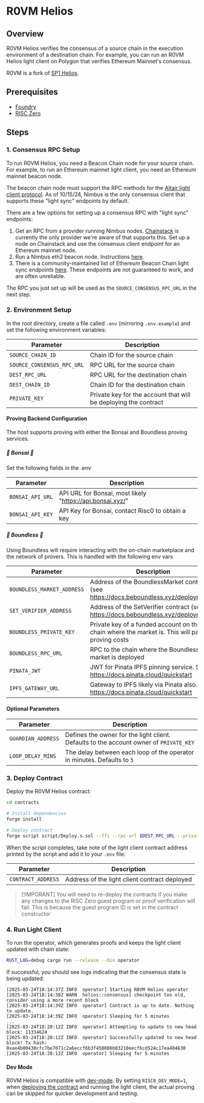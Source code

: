# R0VM Helios

## Overview

R0VM Helios verifies the consensus of a source chain in the execution environment of a destination chain. For example,
you can run an R0VM Helios light client on Polygon that verifies Ethereum Mainnet's consensus.

R0VM is a fork of [SP1 Helios](https://github.com/succinctlabs/sp1-helios).

## Prerequisites

- [Foundry](https://book.getfoundry.sh/getting-started/installation)
- [RISC Zero](https://dev.risczero.com/api/zkvm/install)

## Steps

### 1. Consensus RPC Setup

To run R0VM Helios, you need a Beacon Chain node for your source chain. For example, to run an Ethereum mainnet light
client, you need an Ethereum mainnet beacon node.

The beacon chain node must support the RPC methods for
the [Altair light client protocol](https://github.com/ethereum/consensus-specs/blob/dev/specs/altair/light-client/sync-protocol.md).
As of 10/15/24, Nimbus is the only consensus client that supports these "light sync" endpoints by default.

There are a few options for setting up a consensus RPC with "light sync" endpoints:

1. Get an RPC from a provider running Nimbus nodes. [Chainstack](https://chainstack.com/) is currently the only provider
   we're aware of that supports this. Set up a node on Chainstack and use the consensus client endpoint for an Ethereum
   mainnet node.
2. Run a Nimbus eth2 beacon node. Instructions [here](https://nimbus.guide/el-light-client.html).
3. There is a community-maintained list of Ethereum Beacon Chain light sync
   endpoints [here](https://s1na.github.io/light-sync-endpoints). These endpoints are not guaranteed to work, and are
   often unreliable.

The RPC you just set up will be used as the `SOURCE_CONSENSUS_RPC_URL` in the next step.

### 2. Environment Setup

In the root directory, create a file called `.env` (mirroring `.env.example`) and set the following environment
variables:

| Parameter                  | Description                                                     |
|----------------------------|-----------------------------------------------------------------|
| `SOURCE_CHAIN_ID`          | Chain ID for the source chain                                   |
| `SOURCE_CONSENSUS_RPC_URL` | RPC URL for the source chain                                    |
| `DEST_RPC_URL`             | RPC URL for the destination chain                               |
| `DEST_CHAIN_ID`            | Chain ID for the destination chain                              |
| `PRIVATE_KEY`              | Private key for the account that will be deploying the contract |

#### Proving Backend Configuration

The host supports proving with either the Bonsai and Boundless proving services.

##### 🌳 Bonsai 🌳

Set the following fields in the .env

| Parameter                  | Description                                                     |
|----------------------------|-----------------------------------------------------------------|
| `BONSAI_API_URL`           |  API URL for Bonsai, most likely "https://api.bonsai.xyz/"      |
| `BONSAI_API_KEY`           | API Key for Bonsai, contact Risc0 to obtain a key               |


#####  🍓 Boundless 🍓

Using Boundless will require interacting with the on-chain marketplace and the network of provers. This is handled with the following env vars

| Parameter                  | Description                                                     |
|----------------------------|-----------------------------------------------------------------|
| `BOUNDLESS_MARKET_ADDRESS`  | Address of the BoundlessMarket contract (see https://docs.beboundless.xyz/deployments)   |
| `SET_VERIFIER_ADDRESS`      | Address of the SetVerifier contract (see https://docs.beboundless.xyz/deployments)  |
| `BOUNDLESS_PRIVATE_KEY`     | Private key of a funded account on the chain where the market is. This will pay proving costs  |
| `BOUNDLESS_RPC_URL`         | RPC to the chain where the Boundless market is deployed                              |
| `PINATA_JWT`                | JWT for Pinata IPFS pinning service. See https://docs.pinata.cloud/quickstart |
| `IPFS_GATEWAY_URL`          | Gateway to IPFS likely via Pinata also. See https://docs.pinata.cloud/quickstart |


#### Optional Parameters

| Parameter          | Description                                                                            |
|--------------------|----------------------------------------------------------------------------------------|
| `GUARDIAN_ADDRESS` | Defines the owner for the light client. Defaults to the account owner of `PRIVATE_KEY` |
| `LOOP_DELAY_MINS`  | The delay between each loop of the operator in minutes. Defaults to `5`                |

### 3. Deploy Contract

Deploy the R0VM Helios contract:

```bash
cd contracts

# Install dependencies
forge install

# Deploy contract
forge script script/Deploy.s.sol --ffi --rpc-url $DEST_RPC_URL --private-key $PRIVATE_KEY --broadcast
```

When the script completes, take note of the light client contract address printed by the script and add it to your
`.env` file:

| Parameter          | Description                                   |
|--------------------|-----------------------------------------------|
| `CONTRACT_ADDRESS` | Address of the light client contract deployed |

> [!IMPORANT]
> You will need to re-deploy the contracts if you make any changes to the RISC Zero guest program or proof verification will fail.
> This is because the guest program ID is set in the contract constructor

### 4. Run Light Client

To run the operator, which generates proofs and keeps the light client updated with chain state:

```bash
RUST_LOG=debug cargo run --release --bin operator
```

If successful, you should see logs indicating that the consensus state is being updated:

```shell
[2025-03-24T18:14:37Z INFO  operator] Starting R0VM Helios operator
[2025-03-24T18:14:38Z WARN  helios::consensus] checkpoint too old, consider using a more recent block
[2025-03-24T18:14:39Z INFO  operator] Contract is up to date. Nothing to update.
[2025-03-24T18:14:39Z INFO  operator] Sleeping for 5 minutes
...
[2025-03-24T18:20:12Z INFO  operator] Attempting to update to new head block: 11334624
[2025-03-24T18:20:12Z INFO  operator] Successfully updated to new head block! Tx hash: 0xae4b00438cfc7be7071c2a6eccf6b3f450086b03210eecf6cd524c17ea404630
[2025-03-24T18:20:12Z INFO  operator] Sleeping for 5 minutes
```
#### Dev Mode

R0VM Helios is compatible with [dev-mode](https://dev.risczero.com/api/generating-proofs/dev-mode).
By setting `RISC0_DEV_MODE=1`, when [deploying the contract](#3-deploy-contract) and running the light client, the actual proving can be skipped for quicker development and testing.
